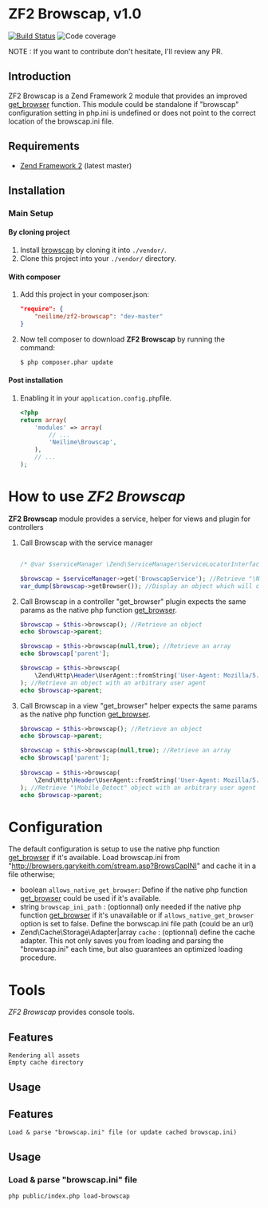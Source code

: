 ZF2 Browscap, v1.0
=======

[![Build Status](https://travis-ci.org/neilime/zf2-browscap.png?branch=master)](https://travis-ci.org/neilime/zf2-browscap)
![Code coverage](https://raw.github.com/zf2-boiler-app/app-test/master/ressources/100%25-code-coverage.png "100% code coverage")

NOTE : If you want to contribute don't hesitate, I'll review any PR.

Introduction
------------

ZF2 Browscap is a Zend Framework 2 module that provides an improved [get_browser](http://www.php.net/manual/en/function.get-browser.php) function. 
This module could be standalone if "browscap" configuration setting in php.ini is undefined or does not point to the correct location of the browscap.ini file. 

Requirements
------------

* [Zend Framework 2](https://github.com/zendframework/zf2) (latest master)

Installation
------------

### Main Setup

#### By cloning project

1. Install [browscap](https://github.com/browscap/browscap) by cloning it into `./vendor/`.
2. Clone this project into your `./vendor/` directory.

#### With composer

1. Add this project in your composer.json:

    ```json
    "require": {
        "neilime/zf2-browscap": "dev-master"
    }
    ```

2. Now tell composer to download __ZF2 Browscap__ by running the command:

    ```bash
    $ php composer.phar update
    ```

#### Post installation

1. Enabling it in your `application.config.php`file.

    ```php
    <?php
    return array(
        'modules' => array(
            // ...
            'Neilime\Browscap',
        ),
        // ...
    );
    ```
    
# How to use _ZF2 Browscap_

__ZF2 Browscap__ module provides a service, helper for views and plugin for controllers

1. Call Browscap with the service manager

	```php
	
	/* @var $serviceManager \Zend\ServiceManager\ServiceLocatorInterface */	
	
   	$browscap = $serviceManager->get('BrowscapService'); //Retrieve "\Neilime\Browscap\BrowscapService" object
   	var_dump($browscap->getBrowser()); //Display an object which will contain various data elements representing, for instance, the browser's major and minor version numbers and ID string;
   	```

2. Call Browscap in a controller
	"get_browser" plugin expects the same params as the native php function [get_browser](http://www.php.net/manual/en/function.get-browser.php).

 	```php
 	$browscap = $this->browscap(); //Retrieve an object
   	echo $browscap->parent;
 	
   	$browscap = $this->browscap(null,true); //Retrieve an array
   	echo $browscap['parent'];
   	
   	$browscap = $this->browscap(
   		\Zend\Http\Header\UserAgent::fromString('User-Agent: Mozilla/5.0 (Linux; Android 4.0.4; Desire HD Build/IMM76D) AppleWebKit/535.19 (KHTML, like Gecko) Chrome/18.0.1025.166 Mobile Safari/535.19')
   	); //Retrieve an object with an arbitrary user agent
   	echo $browscap->parent;   	
    ```
    
3. Call Browscap in a view
	"get_browser" helper expects the same params as the native php function [get_browser](http://www.php.net/manual/en/function.get-browser.php).

 	```php
   	$browscap = $this->browscap(); //Retrieve an object
   	echo $browscap->parent;
   	
   	$browscap = $this->browscap(null,true); //Retrieve an array
   	echo $browscap['parent'];
   	   	
   	$browscap = $this->browscap(
   		\Zend\Http\Header\UserAgent::fromString('User-Agent: Mozilla/5.0 (Linux; Android 4.0.4; Desire HD Build/IMM76D) AppleWebKit/535.19 (KHTML, like Gecko) Chrome/18.0.1025.166 Mobile Safari/535.19')
   	); //Retrieve "\Mobile_Detect" object with an arbitrary user agent
   	echo $browscap->parent;
   	```
# Configuration

The default configuration is setup to use the native php function [get_browser](http://www.php.net/manual/en/function.get-browser.php) if it's available. 
Load browscap.ini from "http://browsers.garykeith.com/stream.asp?BrowsCapINI" and cache it in a file otherwise;

 * boolean `allows_native_get_browser`: Define if the native php function [get_browser](http://www.php.net/manual/en/function.get-browser.php) could be used if it's available.
 * string `browscap_ini_path` : (optionnal) only needed if the native php function [get_browser](http://www.php.net/manual/en/function.get-browser.php) if it's unavailable or if `allows_native_get_browser` option is set to false. Define the borwscap.ini file path (could be an url)
 * Zend\Cache\Storage\Adapter|array `cache` : (optionnal) define the cache adapter. This not only saves you from loading and parsing the "browscap.ini" each time, but also guarantees an optimized loading procedure. 
 
# Tools

_ZF2 Browscap_ provides console tools.

## Features

    Rendering all assets
    Empty cache directory

## Usage

## Features

    Load & parse "browscap.ini" file (or update cached browscap.ini)

## Usage

### Load & parse "browscap.ini" file 

    php public/index.php load-browscap